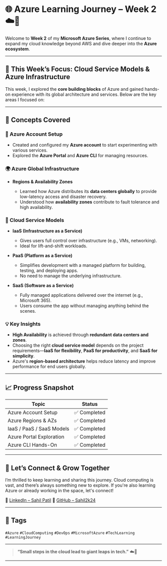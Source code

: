 # 🌐 Azure Learning Journey – Week 2 ☁️🚀

Welcome to **Week 2** of my **Microsoft Azure Series**, where I continue to expand my cloud knowledge beyond AWS and dive deeper into the **Azure ecosystem**.

---

## 📅 This Week’s Focus: Cloud Service Models & Azure Infrastructure

This week, I explored the **core building blocks** of Azure and gained hands-on experience with its global architecture and services. Below are the key areas I focused on:

---

## 🧠 Concepts Covered

### 🔑 Azure Account Setup

* Created and configured my **Azure account** to start experimenting with various services.
* Explored the **Azure Portal** and **Azure CLI** for managing resources.

### 🌍 Azure Global Infrastructure

* **Regions & Availability Zones**

  * Learned how Azure distributes its **data centers globally** to provide low-latency access and disaster recovery.
  * Understood how **availability zones** contribute to fault tolerance and high availability.

### 🧱 Cloud Service Models

* **IaaS (Infrastructure as a Service)**

  * Gives users full control over infrastructure (e.g., VMs, networking).
  * Ideal for lift-and-shift workloads.

* **PaaS (Platform as a Service)**

  * Simplifies development with a managed platform for building, testing, and deploying apps.
  * No need to manage the underlying infrastructure.

* **SaaS (Software as a Service)**

  * Fully managed applications delivered over the internet (e.g., Microsoft 365).
  * Users consume the app without managing anything behind the scenes.

### 💡 Key Insights

* **High Availability** is achieved through **redundant data centers and zones**.
* Choosing the right **cloud service model** depends on the project requirements—**IaaS for flexibility**, **PaaS for productivity**, and **SaaS for simplicity**.
* Azure's **region-based architecture** helps reduce latency and improve performance for end users globally.

---

## 📈 Progress Snapshot

| Topic                     | Status      |
| ------------------------- | ----------- |
| Azure Account Setup       | ✅ Completed |
| Azure Regions & AZs       | ✅ Completed |
| IaaS / PaaS / SaaS Models | ✅ Completed |
| Azure Portal Exploration  | ✅ Completed |
| Azure CLI Hands-On        | ✅ Completed |

---

## 🙌 Let’s Connect & Grow Together

I’m thrilled to keep learning and sharing this journey. Cloud computing is vast, and there’s always something new to explore. If you're also learning Azure or already working in the space, let's connect!

🔗 [LinkedIn – Sahil Patil](https://www.linkedin.com/in/sahil-cloudgeek/)
🐙 [GitHub – Sahil2k24](https://github.com/Sahil2k24)

---

## 📌 Tags

`#Azure` `#CloudComputing` `#DevOps` `#MicrosoftAzure` `#TechLearning` `#LearningJourney`

---

> **“Small steps in the cloud lead to giant leaps in tech.”** ☁️💙

---
